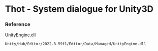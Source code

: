 # Thot - System dialogue for Unity3D

### Reference

UnityEngine.dll

```
Unity/Hub/Editor/2022.3.59f1/Editor/Data/Managed/UnityEngine.dll
```